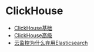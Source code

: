 # ClickHouse

- [ClickHouse基础](ClickHouse%E5%9F%BA%E7%A1%80.md)
- [ClickHouse高级](ClickHouse%E9%AB%98%E7%BA%A7.md)
- [云监控为什么弃用Elasticsearch](%E4%BA%91%E7%9B%91%E6%8E%A7%E4%B8%BA%E4%BB%80%E4%B9%88%E5%BC%83%E7%94%A8Elasticsearch.md)